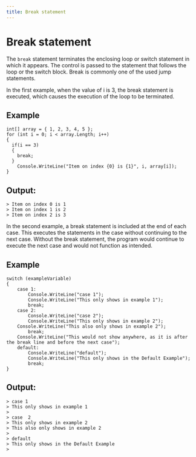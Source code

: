 ```yaml
---
title: Break statement
---
```


# Break statement

The `break` statement terminates the enclosing loop or switch statement in which it appears. The control is passed to the statement that follows the loop or the switch block. Break is commonly one of the used jump statements.

In the first example, when the value of i is 3, the break statement is executed, which causes the execution of the loop to be terminated.

## Example
```
int[] array = { 1, 2, 3, 4, 5 };
for (int i = 0; i < array.Length; i++)
{
  if(i == 3)
  {
    break;
  }
	Console.WriteLine("Item on index {0} is {1}", i, array[i]);
}
```

## Output:
```
> Item on index 0 is 1
> Item on index 1 is 2
> Item on index 2 is 3
```
In the second example, a break statement is included at the end of each case. This executes the statements in the case without continuing to the next case. Without the break statement, the program would continue to execute the next case and would not function as intended.

## Example
```
switch (exampleVariable)
{
    case 1:
        Console.WriteLine("case 1");
        Console.WriteLine("This only shows in example 1");
        break;
    case 2:
        Console.WriteLine("case 2");
        Console.WriteLine("This only shows in example 2");
	Console.WriteLine("This also only shows in example 2");
        break;
	Console.WriteLine("This would not show anywhere, as it is after the break line and before the next case");
    default:
        Console.WriteLine("default");
        Console.WriteLine("This only shows in the Default Example");
        break;
}

```

## Output:
```
> case 1
> This only shows in example 1
>
> case  2
> This only shows in example 2
> This also only shows in example 2
>
> default
> This only shows in the Default Example
>
```

